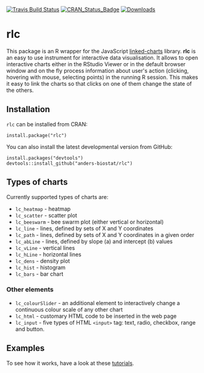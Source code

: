 [![Travis Build Status](https://travis-ci.org/anders-biostat/rlc.svg?branch=master)](https://travis-ci.org/anders-biostat/rlc)
[![CRAN\_Status\_Badge](http://www.r-pkg.org/badges/version/rlc)](https://cran.r-project.org/package=rlc)
[![Downloads](http://cranlogs.r-pkg.org/badges/rlc?color=brightgreen)](http://www.r-pkg.org/pkg/rlc)

# rlc

This package is an R wrapper for the JavaScript 
[linked-charts](https://kloivenn.github.io/linked-charts) library.
**rlc** is an easy to use instrument for interactive data visualisation.
It allows to open interactive charts either in the RStudio Viewer or
in the default browser window and on the fly process information about user's
action (clicking, hovering with mouse, selecting points) in the running R session.
This makes it easy to link the charts so that clicks on one of them change the state
of the others.

## Installation

`rlc` can be installed from CRAN:

```
install.package("rlc")
```

You can also install the latest developmental version from GitHub:

```
install.packages("devtools")
devtools::install_github("anders-biostat/rlc")
```

## Types of charts

Currently supported types of charts are:
- ```lc_heatmap``` - heatmap
- ```lc_scatter``` - scatter plot
- ```lc_beeswarm``` - bee swarm plot (either vertical or horizontal)
- ```lc_line``` - lines, defined by sets of X and Y coordinates
- ```lc_path``` - lines, defined by sets of X and Y coordinates in a given order
- ```lc_abLine``` - lines, defined by slope (a) and intercept (b) values
- ```lc_vLine``` - vertical lines
- ```lc_hLine``` - horizontal lines
- ```lc_dens``` - density plot
- ```lc_hist``` - histogram
- ```lc_bars``` - bar chart

### Other elements
- ```lc_colourSlider``` - an additional element to interactively change a continuous colour scale of any other chart
- ```lc_html``` - customary HTML code to be inserted in the web page
- ```lc_input``` - five types of HTML ```<input>``` tag: text, radio, checkbox, range and button.

## Examples
To see how it works, have a look at these [tutorials](https://anders-biostat.github.io/linked-charts/rlc/).
